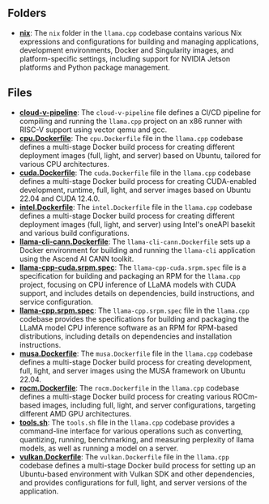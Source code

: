 ## Folders
- **[nix](.devops/nix.driver.md)**: The `nix` folder in the `llama.cpp` codebase contains various Nix expressions and configurations for building and managing applications, development environments, Docker and Singularity images, and platform-specific settings, including support for NVIDIA Jetson platforms and Python package management.

## Files
- **[cloud-v-pipeline](.devops/cloud-v-pipeline.driver.md)**: The `cloud-v-pipeline` file defines a CI/CD pipeline for compiling and running the `llama.cpp` project on an x86 runner with RISC-V support using vector qemu and gcc.
- **[cpu.Dockerfile](.devops/cpu.Dockerfile.driver.md)**: The `cpu.Dockerfile` file in the `llama.cpp` codebase defines a multi-stage Docker build process for creating different deployment images (full, light, and server) based on Ubuntu, tailored for various CPU architectures.
- **[cuda.Dockerfile](.devops/cuda.Dockerfile.driver.md)**: The `cuda.Dockerfile` file in the `llama.cpp` codebase defines a multi-stage Docker build process for creating CUDA-enabled development, runtime, full, light, and server images based on Ubuntu 22.04 and CUDA 12.4.0.
- **[intel.Dockerfile](.devops/intel.Dockerfile.driver.md)**: The `intel.Dockerfile` file in the `llama.cpp` codebase defines a multi-stage Docker build process for creating different deployment images (full, light, and server) using Intel's oneAPI basekit and various build configurations.
- **[llama-cli-cann.Dockerfile](.devops/llama-cli-cann.Dockerfile.driver.md)**: The `llama-cli-cann.Dockerfile` sets up a Docker environment for building and running the `llama-cli` application using the Ascend AI CANN toolkit.
- **[llama-cpp-cuda.srpm.spec](.devops/llama-cpp-cuda.srpm.spec.driver.md)**: The `llama-cpp-cuda.srpm.spec` file is a specification for building and packaging an RPM for the `llama.cpp` project, focusing on CPU inference of LLaMA models with CUDA support, and includes details on dependencies, build instructions, and service configuration.
- **[llama-cpp.srpm.spec](.devops/llama-cpp.srpm.spec.driver.md)**: The `llama-cpp.srpm.spec` file in the `llama.cpp` codebase provides the specifications for building and packaging the LLaMA model CPU inference software as an RPM for RPM-based distributions, including details on dependencies and installation instructions.
- **[musa.Dockerfile](.devops/musa.Dockerfile.driver.md)**: The `musa.Dockerfile` file in the `llama.cpp` codebase defines a multi-stage Docker build process for creating development, full, light, and server images using the MUSA framework on Ubuntu 22.04.
- **[rocm.Dockerfile](.devops/rocm.Dockerfile.driver.md)**: The `rocm.Dockerfile` in the `llama.cpp` codebase defines a multi-stage Docker build process for creating various ROCm-based images, including full, light, and server configurations, targeting different AMD GPU architectures.
- **[tools.sh](.devops/tools.sh.driver.md)**: The `tools.sh` file in the `llama.cpp` codebase provides a command-line interface for various operations such as converting, quantizing, running, benchmarking, and measuring perplexity of llama models, as well as running a model on a server.
- **[vulkan.Dockerfile](.devops/vulkan.Dockerfile.driver.md)**: The `vulkan.Dockerfile` file in the `llama.cpp` codebase defines a multi-stage Docker build process for setting up an Ubuntu-based environment with Vulkan SDK and other dependencies, and provides configurations for full, light, and server versions of the application.

